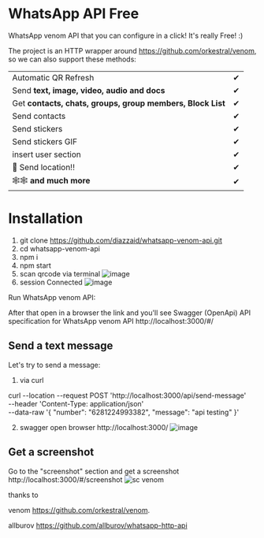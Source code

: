 # WhatsApp API Free

WhatsApp venom API that you can configure in a click! It's really Free! :)

The project is an HTTP wrapper around https://github.com/orkestral/venom, so we can also support these methods:

|                                                            |     |
| ---------------------------------------------------------- | --- |
| Automatic QR Refresh                                       | ✔   |
| Send **text, image, video, audio and docs**                | ✔   |
| Get **contacts, chats, groups, group members, Block List** | ✔   |
| Send contacts                                              | ✔   |
| Send stickers                                              | ✔   |
| Send stickers GIF                                          | ✔   |
| insert user section                                        | ✔   |
| 📍 Send location!!                                         | ✔   |
| 🕸🕸 **and much more**                                       | ✔   |

# Installation

1. git clone https://github.com/diazzaid/whatsapp-venom-api.git
2. cd whatsapp-venom-api
3. npm i
4. npm start
5. scan qrcode via terminal
![image](https://user-images.githubusercontent.com/25816482/126972185-4747f027-8640-4626-85cc-0a9295558a81.png)
6. session Connected
![image](https://user-images.githubusercontent.com/25816482/126972405-20eeca06-6f81-4ad1-a99d-9df2b16f76d7.png)

Run WhatsApp venom API:

After that open in a browser the link and you'll see Swagger (OpenApi) API specification for WhatsApp venom API
http://localhost:3000/#/

## Send a text message

Let's try to send a message:
1. via curl

curl --location --request POST 'http://localhost:3000/api/send-message' \
--header 'Content-Type: application/json' \
--data-raw '{
  "number": "6281224993382",
  "message": "api testing"
}'

2. swagger
open browser http://localhost:3000/
![image](https://user-images.githubusercontent.com/25816482/126971406-dc142e75-8480-413f-b96c-c80a3e64bcbe.png)


## Get a screenshot

Go to the "screenshot" section and get a screenshot http://localhost:3000/#/screenshot
![sc venom](https://user-images.githubusercontent.com/25816482/126972678-e853dcee-bce8-4ec3-b726-490b368718df.JPG)


thanks to 

venom https://github.com/orkestral/venom.

allburov https://github.com/allburov/whatsapp-http-api




